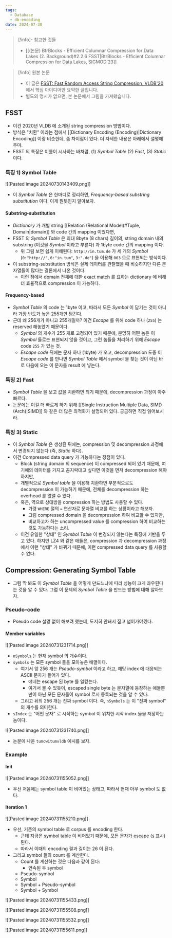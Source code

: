 ```yaml
---
tags:
  - Database
  - db-encoding
date: 2024-07-30
---
```

> [!info]- 참고한 것들
> - [[(논문) BtrBlocks - Efficient Columnar Compression for Data Lakes (2. Background)#2.2.6 FSST|BtrBlocks - Efficient Columnar Compression for Data Lakes, SIGMOD'23]]

> [!info] 원본 논문
> - 이 글은 [FSST: Fast Random Access String Compression, VLDB'20](https://dl.acm.org/doi/pdf/10.14778/3407790.3407851) 에서 핵심 아이디어만 요약한 글입니다.
> - 별도의 명시가 없으면, 본 논문에서 그림을 가져왔습니다.

## FSST

- 이건 2020년 VLDB 에 소개된 string compression 방법이다.
- 방식은 "치환" 이라는 점에서 [[Dictionary Encoding (Encoding)|Dictionary Encoding]] 이랑 비슷한데, 좀 차이점이 있다. 더 자세한 내용은 아래에서 설명해 주마.
- FSST 의 특징은 이름이 시사하는 바처럼, (1) *Symbol Table* (2) *Fast*, (3) *Static* 이다.

### 특징 1) Symbol Table

![[Pasted image 20240730143409.png]]

- 이 *Symbol Table* 은 한마디로 정리하면, *Frequency-based substring substitution* 이다. 이게 뭔뜻인지 알아보자.

#### Substring-substitution

- *Dictionary* 가 개별 string [[Relation (Relational Model)#Tuple, Domain|domain]] 와 code 간의 mapping 이었다면,
- FSST 의 *Symbol Table* 은 최대 8byte (8 chars) 길이의, string domain 내의 substring (이것을 *Symbol* 이라고 부른다) 과 1byte code 간의 mapping 이다.
	- 위 그림 보면 쉽게 이해된다: `http://in.tum.de` 가 세 개의 *Symbol* (`0:"http://"`, `6:"in.tum"`, `3:".de"`) 을 이용해 `063` 으로 표현되는 방식이다.
- 이 substring-substitution 방식은 실제 데이터를 관찰했을 때 비슷하지만 다른 문자열들이 많다는 결론에서 나온 것이다.
	- 이런 점에서 domain 전체에 대한 exact match 를 요하는 dictionary 에 비해 더 효율적으로 compression 이 가능하다.

#### Frequency-based

- *Symbol Table* 의 code 는 1byte 이고, 따라서 모든 *Symbol* 이 담기는 것이 아니라 가장 빈도가 높은 255개만 담긴다.
- 근데 왜 256개가 아니고 255개일까? 이건 *Escape* 를 위해 code 하나 (`255`) 는 reserved 해놓았기 때문이다.
	- *Symbol* 의 개수가 255 개로 고정되어 있기 때문에, 분명히 어떤 놈은 이 *Symbol* 들로는 표현되지 않을 것이고, 그런 놈들을 처리하기 위해 *Escape* code `255` 가 있는 것.
	- *Escape code* 뒤에는 문자 하나 (1byte) 가 오고, decompression 도중 이 *Escape code* 를 만나면 *Symbol Table* 에서 symbol 을 찾는 것이 아닌 바로 다음에 오는 이 문자를 result 에 넣는다.

### 특징 2) Fast

- *Symbol Table* 을 보고 값을 치환하면 되기 때문에, decompression 과정이 아주 빠르다.
- 논문에는 이걸 더 빠르게 하기 위해 [[Single Instruction Multiple Data, SIMD (Arch)|SIMD]] 와 같은 더 많은 최적화가 설명되어 있다. 궁금하면 직접 읽어보시라.

### 특징 3) Static

- 이 *Symbol Table* 은 생성된 뒤에는, compression 및 decompression 과정에서 변경되지 않는다 (즉, *Static* 하다).
- 이건 Compressed data query 가 가능하다는 장점이 있다.
	- Block (string domain 의 sequence) 이 compressed 되어 있기 때문에, 여기에의 데이터를 가지고 꼼지락대고 싶다면 이것을 먼저 decompression 해야 하지만,
	- 개별적으로 *Symbol table* 을 이용해 치환하면 부분적으로도 decompression 이 가능하기 때문에, 전체를 decompression 하는 overhead 를 없앨 수 있다.
	- 혹은, 역으로 상대방을 compression 하는 방법도 사용할 수 있다.
		- 가령 `WHERE` 절의 `=` 연산자로 문자열 비교를 하는 상황이라고 해보자.
		- 그럼 compressed domain 을 decompression 하여 비교할 수 있지만,
		- 비교하고자 하는 uncompressed value 를 compression 하여 비교하는 것도 가능하다는 소리.
	- 이건 유일한 "상태" 인 *Symbol Table* 이 변경되지 않는다는 특징에 기반을 두고 있다. 하지만 LZ4 와 같은 애들은, compression 과 decompression 과정에서 이런 "상태" 가 바뀌기 때문에, 이런 compressed data query 를 사용할 수 없다.

## Compression: Generating Symbol Table

- 그럼 딱 봐도 이 *Symbol Table* 을 어떻게 만드느냐에 따라 성능이 크게 좌우된다는 것을 알 수 있다. 그럼 이 문제의 *Symbol Table* 을 만드는 방법에 대해 알아보자.

### Pseudo-code

- Pseudo code 설명 없이 해보려 했는데, 도저히 안돼서 짚고 넘어가야겠다.

#### Member variables

![[Pasted image 20240731231714.png]]

- `nSymbols` 는 현재 symbol 의 개수이다.
- `symbols` 는 모든 symbol 들을 모아놓은 배열이다.
	- 여기서 앞 256 개는 *Pseudo-symbol* 이라고 하고, 해당 index 에 대응되는 ASCII 문자가 들어가 있다.
		- 얘네는 escape 된 byte 를 일컫는다.
		- 여기서 볼 수 있듯이, escaped single byte 는 문자열에 등장하는 애들뿐만이 아닌 모든 문자들이 symbol 로서 등록되는 것을 알 수 있다.
	- 그리고 뒤의 256 개는 진짜 symbol 이다. 즉, `nSymbols` 는 이 "진짜 symbol" 의 개수를 의미한다.
- `sIndex` 는 "어떤 문자" 로 시작하는 symbol 이 위치한 시작 index 들을 저장하는 놈이다.


![[Pasted image 20240731231740.png]]

- 논문에 나온 `tumcwitumvldb` 예시를 보자.

### Example
#### Init

![[Pasted image 20240731155052.png]]

- 우선 처음에는 symbol table 이 비어있는 상태고, 따라서 현재 아무 symbol 도 없다.

#### Iteration 1

![[Pasted image 20240731155210.png]]

- 우선, 기존의 symbol table 로 corpus 를 encoding 한다.
	- 근데 지금은 symbol table 이 비어있기 때문에, 모든 문자가 escape (`$` 표시) 된다.
	- 따라서 이때의 encoding 결과 길이는 26 이 된다.
- 그리고 symbol 들의 count 를 계산한다.
	- Count 를 계산하는 것은 다음과 같이 된다:
		- 연속된 두 symbol 
	- Pseudo-symbol
	- Symbol
	- Symbol + Pseudo-symbol
	- Symbol + Symbol

![[Pasted image 20240731155433.png]]

![[Pasted image 20240731155508.png]]

![[Pasted image 20240731155532.png]]

![[Pasted image 20240731155611.png]]

[^arbitrary]: 실제 구현에는 사전순서 (Lexicographical order) 로 되어 있다. 하지만 예시에서는 이 사전순대로 정렬되어 있지는 않다.